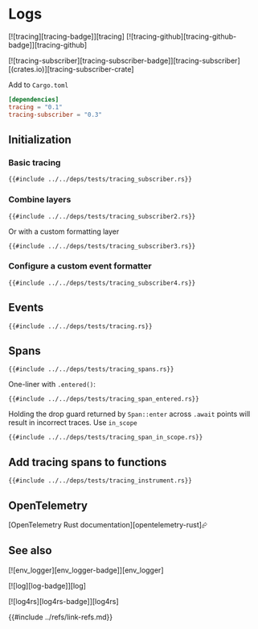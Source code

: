 # Logs

[![tracing][tracing-badge]][tracing]  [![tracing-github][tracing-github-badge]][tracing-github]

[![tracing-subscriber][tracing-subscriber-badge]][tracing-subscriber]  [(crates.io)][tracing-subscriber-crate]

Add to `Cargo.toml`

```toml
[dependencies]
tracing = "0.1"
tracing-subscriber = "0.3"
```

## Initialization

### Basic tracing

```rust,editable,noplayground
{{#include ../../deps/tests/tracing_subscriber.rs}}
```

### Combine layers

```rust,editable,noplayground
{{#include ../../deps/tests/tracing_subscriber2.rs}}
```

Or with a custom formatting layer

```rust,editable,noplayground
{{#include ../../deps/tests/tracing_subscriber3.rs}}
```

### Configure a custom event formatter

```rust,editable,noplayground
{{#include ../../deps/tests/tracing_subscriber4.rs}}
```

## Events

```rust,editable,mdbook-runnable
{{#include ../../deps/tests/tracing.rs}}
```

## Spans

```rust,editable,mdbook-runnable
{{#include ../../deps/tests/tracing_spans.rs}}
```

One-liner with `.entered()`:

```rust,editable,mdbook-runnable
{{#include ../../deps/tests/tracing_span_entered.rs}}
```

Holding the drop guard returned by `Span::enter` across `.await` points will result in incorrect traces. Use `in_scope`

```rust,editable,mdbook-runnable
{{#include ../../deps/tests/tracing_span_in_scope.rs}}
```

## Add tracing spans to functions

```rust,editable,mdbook-runnable
{{#include ../../deps/tests/tracing_instrument.rs}}
```

## OpenTelemetry

[OpenTelemetry Rust documentation][opentelemetry-rust]⮳

## See also

[![env_logger][env_logger-badge]][env_logger]

[![log][log-badge]][log]

[![log4rs][log4rs-badge]][log4rs]

{{#include ../refs/link-refs.md}}
